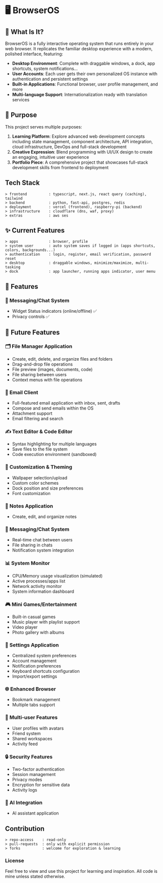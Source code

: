 # 🖥️ **BrowserOS**

## 📖 What Is It?

BrowserOS is a fully interactive operating system that runs entirely in your web browser. It replicates the familiar desktop experience with a modern, polished interface, featuring:

- **Desktop Environment**: Complete with draggable windows, a dock, app shortcuts, system notifications...
- **User Accounts**: Each user gets their own personalized OS instance with authentication and persistent settings
- **Built-in Applications**: Functional browser, user profile management, and more
- **Multi-language Support**: Internationalization ready with translation services

## 🎯 Purpose

This project serves multiple purposes:

1. **Learning Platform**: Explore advanced web development concepts including state management, component architecture, API integration, cloud infrastructure, DevOps and full-stack development
3. **Creative Expression**: Blend programming with UI/UX design to create an engaging, intuitive user experience
5. **Portfolio Piece**: A comprehensive project that showcases full-stack development skills from frontend to deployment

## Tech Stack
```
> frontend          : typescript, next.js, react query (caching), tailwind
> backend           : python, fast-api, postgres, redis
> deployment        : vercel (frontend), raspberry-pi (backend)
> infrastructure    : cloudflare (dns, waf, proxy)
> extras            : aws ses
```

## ✨ Current Features
```
> apps              : browser, profile
> system user       : auto system saves if logged in (apps shortcuts, colors, backgrounds...)
> authentication    : login, register, email verification, password reset
> desktop           : draggable windows, minimize/maximize, multi-tasking
> dock              : app launcher, running apps indicator, user menu
```
## 🚀 Features

### 💬 Messaging/Chat System
- Widget Status indicators (online/offline) ✅
- Privacy controls ✅

## 🚀 Future Features

### 🗂️ File Manager Application
- Create, edit, delete, and organize files and folders
- Drag-and-drop file operations
- File preview (images, documents, code)
- File sharing between users
- Context menus with file operations

### 📧 Email Client
- Full-featured email application with inbox, sent, drafts
- Compose and send emails within the OS
- Attachment support
- Email filtering and search

### ✍️ Text Editor & Code Editor
- Syntax highlighting for multiple languages
- Save files to the file system
- Code execution environment (sandboxed)

### 🎨 Customization & Theming
- Wallpaper selection/upload
- Custom color schemes
- Dock position and size preferences
- Font customization

### 📝 Notes Application
- Create, edit, and organize notes

### 💬 Messaging/Chat System
- Real-time chat between users
- File sharing in chats
- Notification system integration

### 📊 System Monitor
- CPU/Memory usage visualization (simulated)
- Active processes/apps list
- Network activity monitor
- System information dashboard

### 🎮 Mini Games/Entertainment
- Built-in casual games
- Music player with playlist support
- Video player
- Photo gallery with albums

### 🔧 Settings Application
- Centralized system preferences
- Account management
- Notification preferences
- Keyboard shortcuts configuration
- Import/export settings

### 🌐 Enhanced Browser
- Bookmark management
- Multiple tabs support

### 👥 Multi-user Features
- User profiles with avatars
- Friend system
- Shared workspaces
- Activity feed

### 🔒 Security Features
- Two-factor authentication
- Session management
- Privacy modes
- Encryption for sensitive data
- Activity logs

### 🤖 AI Integration
- AI assistant application

## Contribution
```
> repo-access    : read-only
> pull-requests  : only with explicit permission
> forks          : welcome for exploration & learning
```
### License
Feel free to view and use this project for learning and inspiration. All code is mine unless stated otherwise.
